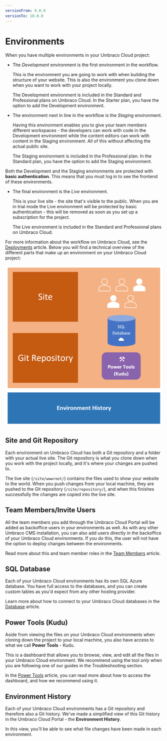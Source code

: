 ```yaml
---
versionFrom: 9.0.0
versionTo: 10.0.0
---
```


# Environments

When you have multiple environments in your Umbraco Cloud project:

- The *Development* environment is the first environment in the workflow.

    This is the environment you are going to work with when building the structure of your website. This is also the environment you clone down when you want to work with your project locally.

    The Development environment is included in the Standard and Professional plans on Umbraco Cloud. In the Starter plan, you have the option to add the Development environment.

- The environment next in line in the workflow is the *Staging* environment.

    Having this environment enables you to give your team members different workspaces - the developers can work with code in the Development environment while the content editors can work with content in the Staging environment. All of this without affecting the actual public site.

    The Staging environment is included in the Professional plan. In the Standard plan, you have the option to add the Staging environment.

Both the Development and the Staging environments are protected with **basic authentication**. This means that you must log in to see the frontend of these environments.

- The final environment is the *Live* environment.

    This is your live site - the site that's visible to the public. When you are in trial mode the Live environment will be protected by basic authentication - this will be removed as soon as you set up a subscription for the project.

    The Live environment is included in the Standard and Professional plans on Umbraco Cloud.

For more information about the workflow on Umbraco Cloud, see the [Deployments](../deployment/README.md) article. Below you will find a technical overview of the different parts that make up an environment on your Umbraco Cloud project:

![Umbraco Cloud Environment Technical Overview](images/environment-tech-overview.png)

## Site and Git Repository

Each environment on Umbraco Cloud has both a Git repository and a folder with your actual live site. The Git repository is what you clone down when you work with the project locally, and it's where your changes are pushed to.

The live site (`/site/wwwroot/`) contains the files used to show your website to the world. When you push changes from your local machine, they are pushed to the Git repository (`/site/repository/`), and when this finishes successfully the changes are copied into the live site.

## Team Members/Invite Users

All the team members you add through the Umbraco Cloud Portal will be added as backoffice users in your environments as well. As with any other Umbraco CMS installation, you can also add users directly in the backoffice of your Umbraco Cloud environments. If you do this, the user will not have the option to deploy changes between the environments.

Read more about this and team member roles in the [Team Members](../../Set-Up/Team-Members) article.

## SQL Database

Each of your Umbraco Cloud environments has its own SQL Azure database. You have full access to the databases, and you can create custom tables as you'd expect from any other hosting provider.

Learn more about how to connect to your Umbraco Cloud databases in the [Database](../databases/README.md) article.

## Power Tools (Kudu)

Aside from viewing the files on your Umbraco Cloud environments when cloning down the project to your local machine, you also have access to what we call **Power Tools** - Kudu.

This is a dashboard that allows you to browse, view, and edit all the files in your Umbraco Cloud environment. We recommend using the tool *only* when you are following one of our guides in the Troubleshooting section.

In the [Power Tools](../set-up/power-tools/README.md) article, you can read more about how to access the dashboard, and how we recommend using it.

## Environment History

Each of your Umbraco Cloud environments has a Git repository and therefore also a Git history. We've made a simplified view of this Git history in the Umbraco Cloud Portal - the **Environment History**.

In this view, you'll be able to see what file changes have been made in each environment.
